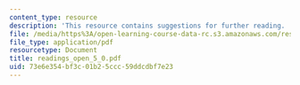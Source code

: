 ```yaml
---
content_type: resource
description: 'This resource contains suggestions for further reading. '
file: /media/https%3A/open-learning-course-data-rc.s3.amazonaws.com/res-6-004-principles-of-computer-system-design-an-introduction-spring-2009/73e6e354bf3c01b25ccc59ddcdbf7e23_readings_open_5_0.pdf
file_type: application/pdf
resourcetype: Document
title: readings_open_5_0.pdf
uid: 73e6e354-bf3c-01b2-5ccc-59ddcdbf7e23
---
```

